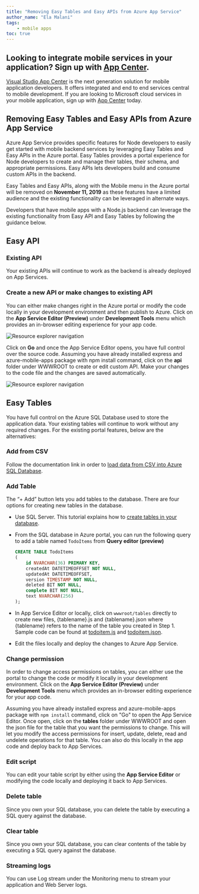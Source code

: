```yaml
---
title: "Removing Easy Tables and Easy APIs from Azure App Service"
author_name: "Ela Malani"
tags: 
    - mobile apps
toc: true
---
```


## Looking to integrate mobile services in your application? Sign up with [App Center](https://appcenter.ms/signup?utm_source=App%20Service%20Blog&utm_medium=Azure&utm_campaign=Remove%20Easy%20Tables%20and%20Easy%20API).
[Visual Studio App Center](https://appcenter.ms) is the next generation solution for mobile application developers. It offers  integrated and end to end services central to mobile development. If you are looking to Microsoft cloud services in your mobile application, sign up with [App Center](https://appcenter.ms/signup?utm_source=App%20Service%20Blog&utm_medium=Azure&utm_campaign=Remove%20Easy%20Tables%20and%20Easy%20API) today.

## Removing Easy Tables and Easy APIs from Azure App Service
Azure App Service provides specific features for Node developers to easily get started with mobile backend services by leveraging Easy Tables and Easy APIs in the Azure portal. Easy Tables provides a portal experience for Node developers to create and manage their tables, their schema, and appropriate permissions. Easy APIs lets developers build and consume custom APIs in the backend. 

Easy Tables and Easy APIs, along with the Mobile menu in the Azure portal will be removed on **November 11, 2019** as these features have a limited audience and the existing functionality can be leveraged in alternate ways.

Developers that have mobile apps with a Node.js backend can leverage the existing functionality from Easy API and Easy Tables by following the guidance below.

## Easy API

### Existing API

Your existing APIs will continue to work as the backend is already deployed on App Services.

### Create a new API or make changes to existing API

You can either make changes right in the Azure portal or modify the code locally in your development environment and then publish to Azure. Click on the **App Service Editor (Preview)** under **Development Tools** menu which provides an in-browser editing experience for your app code.

![Resource explorer navigation]({{site.baseurl}}/media/2019/07/AppServiceEditor.png) 

Click on **Go** and once the App Service Editor opens, you have full control over the source code. Assuming you have already installed express and azure-mobile-apps package with npm install command, click on the **api** folder under WWWROOT to create or edit custom API. Make your changes to the code file and the changes are saved automatically.

![Resource explorer navigation]({{site.baseurl}}/media/2019/07/Api.png)

## Easy Tables  

You have full control on the Azure SQL Database used to store the application data. Your existing tables will continue to work without any required changes. For the existing portal features, below are the alternatives:

### Add from CSV

Follow the documentation link in order to [load data from CSV into Azure SQL Database](https://docs.microsoft.com/en-us/azure/sql-database/sql-database-load-from-csv-with-bcp).

### Add Table

The “+ Add” button lets you add tables to the database. There are four options for creating new tables in the database.

- Use SQL Server. This tutorial explains how to [create tables in your database](https://docs.microsoft.com/en-us/azure/sql-database/sql-database-design-first-database#create-tables-in-your-database).

- From the SQL database in Azure portal, you can run the following query to add a table named `TodoItems` from **Query editor (preview)**

    ```sql
    CREATE TABLE TodoItems
    (
        id NVARCHAR(36) PRIMARY KEY,
        createdAt DATETIMEOFFSET NOT NULL,
        updatedAt DATETIMEOFFSET,
        version TIMESTAMP NOT NULL,
        deleted BIT NOT NULL,
        complete BIT NOT NULL,
        text NVARCHAR(256)
    );
    ```

- In App Service Editor or locally, click on `wwwroot/tables` directly to create new files, {tablename}.js and {tablename}.json where {tablename} refers to the name of the table you  created in Step 1. Sample code can be found at [todoitem.js](https://github.com/Azure/azure-mobile-apps-quickstarts/blob/master/backend/node/TodoSample/tables/todoitem.js) and [todoitem.json](https://github.com/Azure/azure-mobile-apps-quickstarts/blob/master/backend/node/TodoSample/tables/todoitem.json).

- Edit the files locally and deploy the changes to Azure App Service.

### Change permission

In order to change access permissions on tables, you can either use the portal to change the code or modify it locally in your development environment. Click on the **App Service Editor (Preview)** under **Development Tools** menu which provides an in-browser editing experience for your app code. 

Assuming you have already installed express and azure-mobile-apps package with `npm install` command, click on "Go" to open the App Service Editor. Once open, click on the **tables** folder under WWWROOT and open the json file for the table that you want the permissions to change. This will let you modify the access permissions for insert, update, delete, read and undelete operations for that table. You can also do this locally in the app code and deploy back to App Services. 

### Edit script

You can edit your table script by either using the **App Service Editor** or modifying the code locally and deploying it back to App Services.  

### Delete table

Since you own your SQL database, you can delete the table by executing a SQL query against the database.

### Clear table

Since you own your SQL database, you can clear contents of the table by executing a SQL query against the database.

### Streaming logs

You can use Log stream under the Monitoring menu to stream your application and Web Server logs. 
